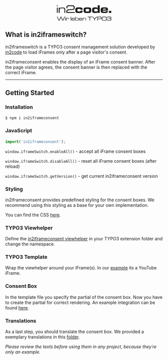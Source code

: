 
<p align="center">
	<a href="https://www.in2code.de/en/">
	    <img 
	    width=35% 
	    alt="in2code logo" 
	    src="https://raw.githubusercontent.com/in2code-de/in2iframeconsent/develop/src/assets/images/in2code-logo.png"
	    >
	</a>
</p>

## What is in2iframeswitch?

in2iframeswitch is a TYPO3 consent management solution developed by [in2code](https://www.in2code.de/en/) to load iFrames only after a page visitor's consent.

in2iframeconsent enables the display of an iFrame consent banner.
After the page visitor agrees, the consent banner is then replaced with the correct iFrame.

---

## Getting Started

### Installation

```shell
$ npm i in2iframeconsent
```

### JavaScript

```js
import('in2iframeconsent');
```

```window.iframeSwitch.enableAll()``` - accept all iFrame consent boxes

```window.iframeSwitch.disableAll()``` - reset all iFrame consent boxes (after reload)

```window.iframeSwitch.getVersion()``` - get current in2iframeconsent version

### Styling
in2iframeconsent provides predefined styling for the consent boxes.
We recommend using this styling as a base for your own implementation.

You can find the CSS [here](dist/css/in2iframeconsent.css).

### TYPO3 Viewhelper
Define the [in2iframeconsent viewhelper](examples/viewhelpers/IFrameSwitchViewHelper.php) in your TYPO3 extension folder and change the namespace.

### TYPO3 Template
Wrap the viewhelper around your iFrame(s). In our [example](examples/templates/base.html) its a YouTube iFrame. 

### Consent Box
In the template file you specify the partial of the consent box.
Now you have to create the partial for correct rendering. 
An example integration can be found [here](examples/partials/consentbox.html).

### Translations
As a last step, you should translate the consent box. 
We provided a exemplary translations in this [folder](examples/language).

*Please review the texts before using them in any project, 
because they´re only an example.*
